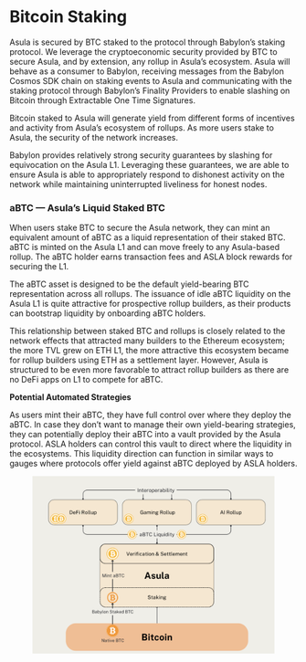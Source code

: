 # Bitcoin Staking

Asula is secured by BTC staked to the protocol through Babylon’s staking protocol. We leverage the cryptoeconomic security provided by BTC to secure Asula, and by extension, any rollup in Asula’s ecosystem. Asula will behave as a consumer to Babylon, receiving messages from the Babylon Cosmos SDK chain on staking events to Asula and communicating with the staking protocol through Babylon’s Finality Providers to enable slashing on Bitcoin through Extractable One Time Signatures.

Bitcoin staked to Asula will generate yield from different forms of incentives and activity from Asula’s ecosystem of rollups. As more users stake to Asula, the security of the network increases.

Babylon provides relatively strong security guarantees by slashing for equivocation on the Asula L1. Leveraging these guarantees, we are able to ensure Asula is able to appropriately respond to dishonest activity on the network while maintaining uninterrupted liveliness for honest nodes.

### aBTC — Asula’s Liquid Staked BTC

When users stake BTC to secure the Asula network, they can mint an equivalent amount of aBTC as a liquid representation of their staked BTC. aBTC is minted on the Asula L1 and can move freely to any Asula-based rollup. The aBTC holder earns transaction fees and ASLA block rewards for securing the L1.

The aBTC asset is designed to be the default yield-bearing BTC representation across all rollups. The issuance of idle aBTC liquidity on the Asula L1 is quite attractive for prospective rollup builders, as their products can bootstrap liquidity by onboarding aBTC holders.

This relationship between staked BTC and rollups is closely related to the network effects that attracted many builders to the Ethereum ecosystem; the more TVL grew on ETH L1, the more attractive this ecosystem became for rollup builders using ETH as a settlement layer. However, Asula is structured to be even more favorable to attract rollup builders as there are no DeFi apps on L1 to compete for aBTC.



**Potential Automated Strategies**

As users mint their aBTC, they have full control over where they deploy the aBTC. In case they don’t want to manage their own yield-bearing strategies, they can potentially deploy their aBTC into a vault provided by the Asula protocol. ASLA holders can control this vault to direct where the liquidity in the ecosystems. This liquidity direction can function in similar ways to gauges where protocols offer yield against aBTC deployed by ASLA holders.

<figure><img src="../.gitbook/assets/image (2).png" alt=""><figcaption></figcaption></figure>
